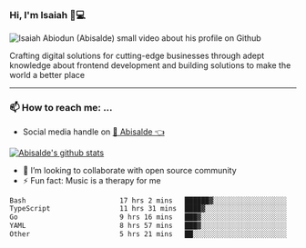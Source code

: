 ### Hi, I'm Isaiah 🌻💻

<img src="https://res.cloudinary.com/abisalde/image/upload/c_scale,h_311,w_816/v1616039512/Abisalde_github.gif" alt="Isaiah Abiodun (Abisalde) small video about his profile on Github">

Crafting digital solutions for cutting-edge businesses through adept knowledge about frontend development and building solutions to make the world a better place
<hr>

### 📫 How to reach me: ...
- Social media handle on <a href="https://twitter.com/abisalde">🔔  Abisalde   👈</a>


[![Abisalde's github stats](https://github-readme-stats.vercel.app/api?username=abisalde)](https://github.com/abisalde/github-readme-stats)

- 👯 I’m looking to collaborate with open source community
- ⚡ Fun fact: Music is a therapy for me


<!--
**abisalde/Abisalde** is a ✨ _special_ ✨ repository because its `README.md` (this file) appears on your GitHub profile.

Here are some ideas to get you started:


- 👯 I’m looking to collaborate with open source community
- 🤔 I’m looking for help with ...
- 💬 Ask me about ...
- 📫 How to reach me: ...
- 😄 Pronouns: ...
- ⚡ Fun fact: ...
-->

<!--START_SECTION:waka-->

```txt
Bash                       17 hrs 2 mins   ██████▓░░░░░░░░░░░░░░░░░░   27.28 %
TypeScript                 11 hrs 31 mins  ████▓░░░░░░░░░░░░░░░░░░░░   18.44 %
Go                         9 hrs 16 mins   ███▓░░░░░░░░░░░░░░░░░░░░░   14.83 %
YAML                       8 hrs 57 mins   ███▓░░░░░░░░░░░░░░░░░░░░░   14.34 %
Other                      5 hrs 21 mins   ██░░░░░░░░░░░░░░░░░░░░░░░   08.58 %
```

<!--END_SECTION:waka-->

